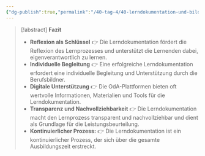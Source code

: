 ```yaml
---
{"dg-publish":true,"permalink":"/40-tag-4/40-lerndokumentation-und-bildungsbericht/04-fazit-lerndokumentation/"}
---
```



>[!abstract] **Fazit**
>* **Reflexion als Schlüssel** 
>👉 Die Lerndokumentation fördert die Reflexion des Lernprozesses und unterstützt die Lernenden dabei, eigenverantwortlich zu lernen.
>* **Individuelle Begleitung**
>👉 Eine erfolgreiche Lerndokumentation erfordert eine individuelle Begleitung und Unterstützung durch die Berufsbildner.
>* **Digitale Unterstützung**
>👉 Die OdA-Plattformen bieten oft wertvolle Informationen, Materialien und Tools für die Lerndokumentation.
>* **Transparenz und Nachvollziehbarkeit** 
>👉 Die Lerndokumentation macht den Lernprozess transparent und nachvollziehbar und dient als Grundlage für die Leistungsbeurteilung.
>* **Kontinuierlicher Prozess:** 
>👉 Die Lerndokumentation ist ein kontinuierlicher Prozess, der sich über die gesamte Ausbildungszeit erstreckt.

